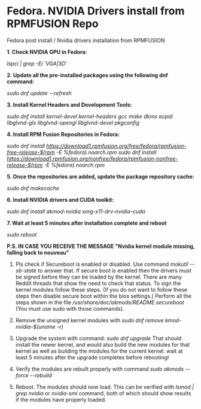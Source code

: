 # Fedora. NVIDIA Drivers install from RPMFUSION Repo
Fedora post install / Nvidia drivers installation from RPMFUSION

**1. Check NVIDIA GPU in Fedora:**

_lspci | grep -Ei 'VGA|3D'_

**2. Update all the pre-installed packages using the following dnf command:**

_sudo dnf update --refresh_

**3. Install Kernel Headers and Development Tools:**

_sudo dnf install kernel-devel kernel-headers gcc make dkms acpid libglvnd-glx libglvnd-opengl libglvnd-devel pkgconfig_

**4. Install RPM Fusion Repositories in Fedora:**

_sudo dnf install https://download1.rpmfusion.org/free/fedora/rpmfusion-free-release-$(rpm -E %fedora).noarch.rpm
sudo dnf install https://download1.rpmfusion.org/nonfree/fedora/rpmfusion-nonfree-release-$(rpm -E %fedora).noarch.rpm_

**5. Once the repositories are added, update the package repository cache:**

_sudo dnf makecache_

**6. Install NVIDIA drivers and CUDA toolkit:**

_sudo dnf install akmod-nvidia xorg-x11-drv-nvidia-cuda_

**7. Wait at least 5 minutes after installation complete and reboot**

_sudo reboot_

**P.S. IN CASE YOU RECEIVE THE MESSAGE "Nvidia kernel module missing, falling back to nouveau"**
1. Pls check if Secureboot is enabled or disabled.
Use command
_mokutil --sb-state_
to answer that.
If secure boot is enabled then the drivers must be signed before they can be loaded by the kernel. There are many Reddit threads that show the need to check that status.
To sign the kernel modules follow these steps. (If you do not want to follow these steps then disable secure boot within the bios settings.)
Perform all the steps shown in the file _/usr/share/doc/akmods/README.secureboot_ (You must use sudo with those commands).
3. Remove the unsigned kernel modules with 
_sudo dnf remove kmod-nvidia-$(uname -r)_

4. Upgrade the system with command: 
_sudo dnf upgrade_
That should install the newer kernel, and would also build the new modules for that kernel as well as building the modules for the current kernel.
wait at least 5 minutes after the upgrade completes before rebooting!

5. Verify the modules are rebuilt properly with command
_sudo akmods --force --rebuild_

6. Reboot.
The modules should now load. This can be verified with _lsmod | grep nvidia_ or _nvidia-smi_ command, both of which should show results if the modules have properly loaded.
